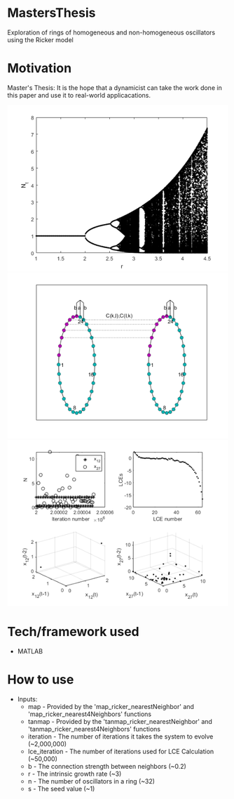 # MastersThesis
Exploration of rings of homogeneous and non-homogeneous oscillators using the Ricker model

# Motivation
Master's Thesis: It is the hope that a dynamicist can take the work done in this paper and use it to real-world applicacations.

![Alt text](ricker.png?raw=true "The Ricker Model")
![Alt text](coupled_rings_case1.png?raw=true "coupled_rings_case1")
![Alt text](case_1.png?raw=true "case_1")

# Tech/framework used
- MATLAB

# How to use
- Inputs:
  - map - Provided by the 'map_ricker_nearestNeighbor' and 'map_ricker_nearest4Neighbors' functions
  - tanmap - Provided by the 'tanmap_ricker_nearestNeighbor' and 'tanmap_ricker_nearest4Neighbors' functions
  - iteration - The number of iterations it takes the system to evolve (~2,000,000)
  - lce_iteration - The number of iterations used for LCE Calculation (~50,000)
  - b - The connection strength between neighbors (~0.2)
  - r - The intrinsic growth rate (~3)
  - n - The number of oscillators in a ring (~32)
  - s - The seed value (~1)
  
 
